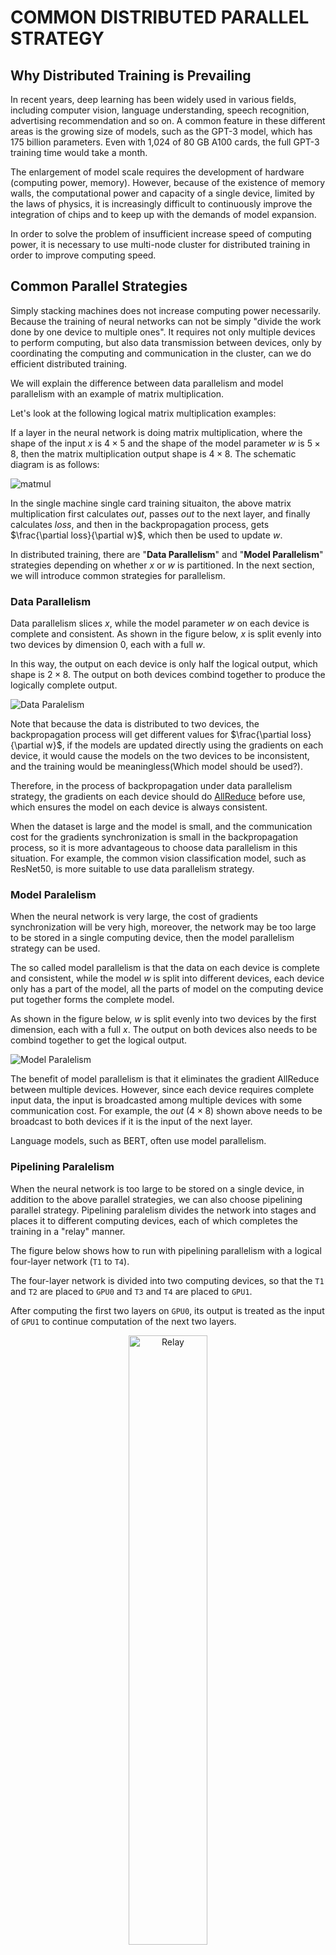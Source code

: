 # COMMON DISTRIBUTED PARALLEL STRATEGY

## Why Distributed Training is Prevailing

In recent years, deep learning has been widely used in various fields, including computer vision, language understanding, speech recognition, advertising recommendation and so on. A common feature in these different areas is the growing size of models, such as the GPT-3 model, which has 175 billion parameters. Even with 1,024 of 80 GB A100 cards, the full GPT-3 training time would take a month.

The enlargement of model scale requires the development of hardware (computing power, memory). However, because of the existence of memory walls, the computational power and capacity of a single device, limited by the laws of physics, it is increasingly difficult to continuously improve the integration of chips and to keep up with the demands of model expansion.

In order to solve the problem of insufficient increase speed of computing power, it is necessary to use multi-node cluster for distributed training in order to improve computing speed.

## Common Parallel Strategies

Simply stacking machines does not increase computing power necessarily. Because the training of neural networks can not be simply "divide the work done by one device to multiple ones". It requires not only multiple devices to perform computing, but also data transmission between devices, only by coordinating the computing and communication in the cluster, can we do efficient distributed training.

We will explain the difference between data parallelism and model parallelism with an example of matrix multiplication.

Let's look at the following logical matrix multiplication examples:

If a layer in the neural network is doing matrix multiplication, where the shape of the input $x$ is $4\times5$ and the shape of the model parameter $w$ is $5\times8$, then the matrix multiplication output shape is $4\times8$. The schematic diagram is as follows:

![matmul](./imgs/matmul_logical.png)

In the single machine single card training situaiton, the above matrix multiplication first calculates $out$, passes $out$ to the next layer, and finally calculates $loss$, and then in the backpropagation process, gets $\frac{\partial loss}{\partial w}$, which then be used to update $w$.

In distributed training, there are "**Data Parallelism**" and "**Model Parallelism**" strategies depending on whether $x$ or $w$ is partitioned. In the next section, we will introduce common strategies for parallelism.


### Data Parallelism

Data parallelism slices $x$, while the model parameter $w$ on each device is complete and consistent. As shown in the figure below, $x$ is split evenly into two devices by dimension 0, each with a full $w$.

In this way, the output on each device is only half the logical output, which shape is $2\times8$. The output on both devices combind together to produce the logically complete output.

![Data Paralelism](./imgs/matmul_data_paralelism.png)

Note that because the data is distributed to two devices, the backpropagation process will get different values for $\frac{\partial loss}{\partial w}$, if the models are updated directly using the gradients on each device, it would cause the models on the two devices to be inconsistent, and the training would be meaningless(Which model should be used?).

Therefore, in the process of backpropagation under data parallelism strategy, the gradients on each device should do [AllReduce](https://docs.nvidia.com/deeplearning/nccl/user-guide/docs/usage/collectives.html#allreduce) before use, which ensures the model on each device is always consistent.

When the dataset is large and the model is small, and the communication cost for the gradients synchronization is small in the backpropagation process, so it is more advantageous to choose data parallelism in this situation. For example, the common vision classification model, such as ResNet50, is more suitable to use data parallelism strategy.


### Model Paralelism

When the neural network is very large, the cost of gradients synchronization will be very high, moreover, the network may be too large to be stored in a single computing device, then the model parallelism strategy can be used.

The so called model parallelism is that the data on each device is complete and consistent, while the model $w$ is split into different devices, each device only has a part of the model, all the parts of model on the computing device put together forms the complete model.


As shown in the figure below, $w$ is split evenly into two devices by the first dimension, each with a full $x$. The output on both devices also needs to be combind together to get the logical output.

![Model Paralelism](./imgs/matmul_model_paralelism.png)


The benefit of model parallelism is that it eliminates the gradient AllReduce between multiple devices. However, since each device requires complete input data, the input is broadcasted among multiple devices with some communication cost. For example, the $out~(4\times8)$ shown above needs to be broadcast to both devices if it is the input of the next layer.

Language models, such as BERT, often use model parallelism.


### Pipelining Paralelism

When the neural network is too large to be stored on a single device, in addition to the above parallel strategies, we can also choose pipelining parallel strategy. Pipelining paralelism divides the network into stages and places it to different computing devices, each of which completes the training in a "relay" manner.

The figure below shows how to run with pipelining parallelism with a logical four-layer network (`T1` to `T4`).

The four-layer network is divided into two computing devices, so that the `T1` and `T2` are placed to `GPU0` and `T3` and `T4` are placed to `GPU1`.

After computing the first two layers on `GPU0`, its output is treated as the input of `GPU1` to continue computation of the next two layers.

<div align="center">
<img src="./imgs/realy.png" width="50%" alt="Relay"/>
</div>

### Hybrid Paralelism

You can also mix with a variety of parallelism strategies when training a network, take GPT-3 as an example, the parallelism strategy for training could be like this:

This large GPT network is partitioned into 64 stages, with each stage running on 6 DGX-A100s. The workload among the 6 machines is trained with data parallelism, while the workload among GPUs inside each machine is trained with model parallelism. The 3072 A100s in the entire cluster are divided into a matrix of $6\times8\times64$, and then train the model using data parallelism, model parallelism and pipeline parallelism simultaneously.

![gpt-3](./imgs/gpt3-overview.png)

The choice of parallelism strategy affects the efficiency of training. Whether the interface of framework supports parallelism well also determines the efficiency of algorithm engineer. OneFlow's system-level design and innovation for distributed training will help users to get comfortable well with distributed training. The related examples will be shown in other articles on this topic.
